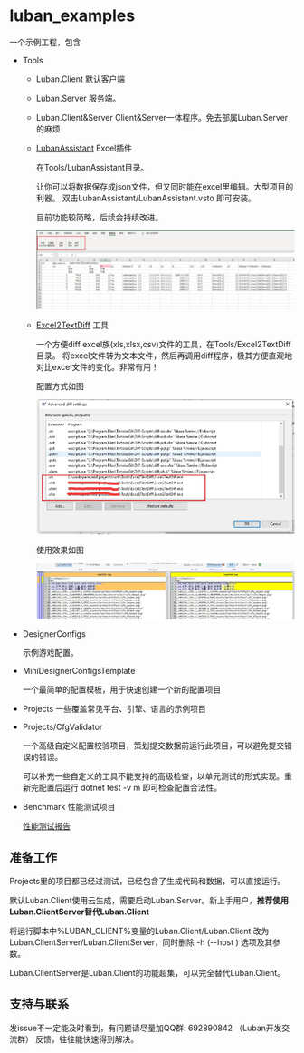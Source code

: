 # luban_examples

一个示例工程，包含

- Tools 

    - Luban.Client 默认客户端
    - Luban.Server 服务端。
    - Luban.Client&Server Client&Server一体程序。免去部属Luban.Server的麻烦

    - [LubanAssistant](https://github.com/focus-creative-games/luban/tree/main/src/LubanAssistant) Excel插件

        在Tools/LubanAssistant目录。

        让你可以将数据保存成json文件，但又同时能在excel里编辑。大型项目的利器。 双击LubanAssistant/LubanAssistant.vsto 即可安装。

        目前功能较简略，后续会持续改进。

        
        ![Excel2TextDiff](docs/images/e_10.jpg)

    - [Excel2TextDiff](https://github.com/focus-creative-games/Excel2TextDiff) 工具

        一个方便diff excel族(xls,xlsx,csv)文件的工具，在Tools/Excel2TextDiff目录。
        将excel文件转为文本文件，然后再调用diff程序，极其方便直观地对比excel文件的变化。非常有用！

         配置方式如图

        ![Excel2TextDiff](docs/images/a_1.jpg)
        
        使用效果如图
        
        ![pipeline](docs/images/d_70.jpg)
- DesignerConfigs 

    示例游戏配置。

- MiniDesignerConfigsTemplate
	
	一个最简单的配置模板，用于快速创建一个新的配置项目
- Projects 一些覆盖常见平台、引擎、语言的示例项目
    
- Projects/CfgValidator 

    一个高级自定义配置校验项目，策划提交数据前运行此项目，可以避免提交错误的错误。
    
    可以补充一些自定义的工具不能支持的高级检查，以单元测试的形式实现。重新完配置后运行 dotnet test -v m 即可检查配置合法性。
    
- Benchmark 性能测试项目

    [性能测试报告](Benchmark/benchmark.md)


## 准备工作

Projects里的项目都已经过测试，已经包含了生成代码和数据，可以直接运行。

默认Luban.Client使用云生成，需要启动Luban.Server。新上手用户，**推荐使用Luban.ClientServer替代Luban.Client**

将运行脚本中%LUBAN_CLIENT%变量的Luban.Client/Luban.Client 改为 Luban.ClientServer/Luban.ClientServer，同时删除 -h (--host ) 选项及其参数。

Luban.ClientServer是Luban.Client的功能超集，可以完全替代Luban.Client。

## 支持与联系
   
   发issue不一定能及时看到，有问题请尽量加QQ群: 692890842 （Luban开发交流群） 反馈，往往能快速得到解决。